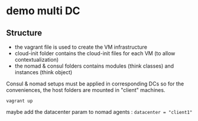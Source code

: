 # demo multi DC

## Structure
- the vagrant file is used to create the VM infrastructure
- cloud-init folder contains the cloud-init files for each VM (to allow contextualization)
- the nomad & consul folders contains modules (think classes) and instances (think object)

Consul & nomad setups must be applied in corresponding DCs so for the conveniences, the host folders are mounted in "client" machines.


```
vagrant up

```

maybe add the datacenter param to nomad agents :
`datacenter = "client1"`

